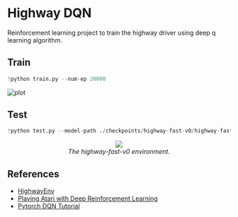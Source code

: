 # Highway DQN
Reinforcement learning project to train the highway driver using deep q learning algorithm.
## Train
```python
!python train.py --num-ep 20000 
```

![plot](https://github.com/siyeong0/Highway-RL/assets/117014820/150aed14-b72d-46f6-8d7d-f0577e617a30)


## Test
```python
!python test.py --model-path ./checkpoints/highway-fast-v0/highway-fast-v0.pth 
```
<p align="center">
    <img src="https://github.com/siyeong0/Highway-RL/assets/117014820/07941c4d-5343-4dd8-b8cc-c4fb58f2cffb"><br/>
    <em>The highway-fast-v0 environment.</em>
</p>

## References

* [HighwayEnv](https://github.com/Farama-Foundation/HighwayEnv)
* [Playing Atari with Deep Reinforcement Learning](https://arxiv.org/abs/1312.5602) 
* [Pytorch DQN Tutorial](https://pytorch.org/tutorials/intermediate/reinforcement_q_learning.html)

